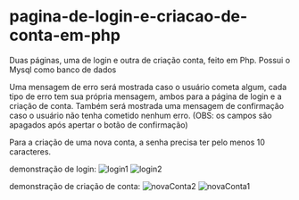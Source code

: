 # pagina-de-login-e-criacao-de-conta-em-php
Duas páginas, uma de login e outra de criação conta, feito em Php. Possui o Mysql como banco de dados

Uma mensagem de erro será mostrada caso o usuário cometa algum, cada tipo de erro tem sua própria mensagem, ambos para a página de login e a criação de conta. Também será mostrada uma mensagem de confirmação caso o usuário não tenha cometido nenhum erro. (OBS: os campos são apagados após apertar o botão de confirmação)

Para a criação de uma nova conta, a senha precisa ter pelo menos 10 caracteres.

demonstração de login:
![login1](https://github.com/P7qMXFXqzy/pagina-de-login-e-criacao-de-conta-em-php/assets/139146483/1475efa3-c918-405d-8d4b-d3f1ab0bb91b)
![login2](https://github.com/P7qMXFXqzy/pagina-de-login-e-criacao-de-conta-em-php/assets/139146483/ce106b41-3e52-45bf-ada5-3ed227a31b95)

demonstração de criação de conta:
![novaConta2](https://github.com/P7qMXFXqzy/pagina-de-login-e-criacao-de-conta-em-php/assets/139146483/54ca30bb-25c2-4b8d-9100-0d1524a354fb)
![novaConta1](https://github.com/P7qMXFXqzy/pagina-de-login-e-criacao-de-conta-em-php/assets/139146483/89f77306-bf68-439f-b444-ff04680cebda)

